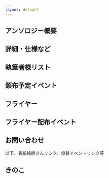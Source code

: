 ```yaml
---
layout: default
---
```


<!---
  不要な行は削除してください。
  見出し足りないと思うので追加してください
-->

## アンソロジー概要


## 詳細・仕様など


## 執筆者様リスト


## 頒布予定イベント


## フライヤー


## フライヤー配布イベント

## お問い合わせ

以下、表紙絵師さんリンク、協賛イベントリンク等

## きのこ

